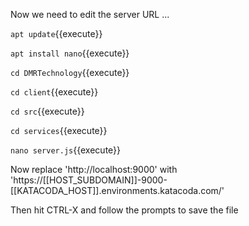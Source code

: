 Now we need to edit the server URL ...

`apt update`{{execute}}

`apt install nano`{{execute}}

`cd DMRTechnology`{{execute}}

`cd client`{{execute}}

`cd src`{{execute}}

`cd services`{{execute}}

`nano server.js`{{execute}}

Now replace 'http://localhost:9000' with 'https://[[HOST_SUBDOMAIN]]-9000-[[KATACODA_HOST]].environments.katacoda.com/'

Then hit CTRL-X and follow the prompts to save the file